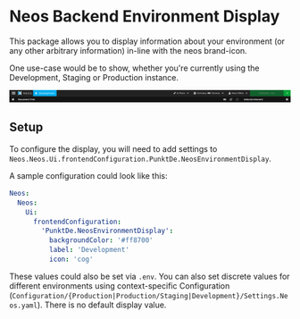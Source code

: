 # Neos Backend Environment Display
This package allows you to display information about your environment (or any other arbitrary information) in-line with the neos brand-icon.

One use-case would be to show, whether you're currently using the Development, Staging or Production instance.

![Demo View](Documentation/Demo.png)
## Setup
To configure the display, you will need to add settings to `Neos.Neos.Ui.frontendConfiguration.PunktDe.NeosEnvironmentDisplay`.

A sample configuration could look like this:
```yaml
Neos:
  Neos:
    Ui:
      frontendConfiguration:
        'PunktDe.NeosEnvironmentDisplay':
          backgroundColor: '#ff8700'
          label: 'Development'
          icon: 'cog'

```

These values could also be set via `.env`. You can also set discrete values for different environments using context-specific Configuration (`Configuration/{Production|Production/Staging|Development}/Settings.Neos.yaml`).
There is no default display value. 

